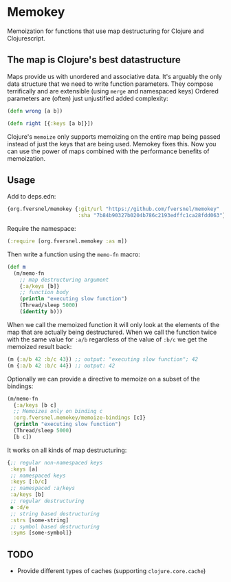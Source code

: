 # Memokey

Memoization for functions that use map destructuring for Clojure and Clojurescript.

## The map is Clojure's best datastructure

Maps provide us with unordered and associative data.
It's arguably the only data structure that we need to write
function parameters. They compose terrifically and are extensible (using `merge` and namespaced keys) Ordered parameters are (often) just unjustified added complexity:

```clojure
(defn wrong [a b])

(defn right [{:keys [a b]}])
```

Clojure's `memoize` only supports memoizing on the entire map being passed instead of just the keys that are being used.
Memokey fixes this. Now you can use the power of maps combined with the performance benefits of memoization.

## Usage

Add to deps.edn:

```clojure
{org.fversnel/memokey {:git/url "https://github.com/fversnel/memokey"
                       :sha "7b84b90327b0204b786c2193edffc1ca28fdd063"}}
```

Require the namespace:

```clojure
(:require [org.fversnel.memokey :as m])
```

Then write a function using the `memo-fn` macro:

```clojure
(def m
  (m/memo-fn
    ;; map destructuring argument
    {:a/keys [b]}
    ;; function body
    (println "executing slow function")
    (Thread/sleep 5000)
    (identity b)))
```
When we call the memoized function it will only look at the elements
of the map that are actually being destructured.
When we call the function twice with the same value
for `:a/b` regardless of the value of `:b/c` we get the memoized
result back:


```clojure
(m {:a/b 42 :b/c 43}) ;; output: "executing slow function"; 42
(m {:a/b 42 :b/c 44}) ;; output: 42

```

Optionally we can provide a directive to memoize on a subset of the bindings:


```clojure
(m/memo-fn
  {:a/keys [b c]
  ;; Memoizes only on binding c
  :org.fversnel.memokey/memoize-bindings [c]}
  (println "executing slow function")
  (Thread/sleep 5000)
  [b c])
```

It works on all kinds of map destructuring:

```clojure
{;; regular non-namespaced keys
 :keys [a]
 ;; namespaced keys
 :keys [:b/c]
 ;; namespaced :a/keys
 :a/keys [b]
 ;; regular destructuring
 e :d/e
 ;; string based destructuring
 :strs [some-string]
 ;; symbol based destructuring
 :syms [some-symbol]}
```

## TODO

- Provide different types of caches (supporting `clojure.core.cache`)
